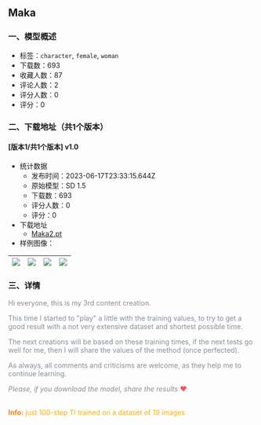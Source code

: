 ## Maka
### 一、模型概述

- 标签：`character`, `female`, `woman`
- 下载数：693
- 收藏人数：87
- 评论人数：2
- 评分人数：0
- 评分：0

### 二、下载地址（共1个版本）

#### [版本1/共1个版本] v1.0

- 统计数据
  - 发布时间：2023-06-17T23:33:15.644Z
  - 原始模型：SD 1.5
  - 下载数：693
  - 评分人数：0
  - 评分：0
- 下载地址
  - [Maka2.pt](https://civitai.com/api/download/models/98276)
- 样例图像：

| <img src="https://image.civitai.com/xG1nkqKTMzGDvpLrqFT7WA/c06e9902-af34-4b82-bf0a-4a686a6c0759/width=450/1186056.jpeg" /> | <img src="https://image.civitai.com/xG1nkqKTMzGDvpLrqFT7WA/f4da157f-ffb4-495c-b737-1320b6bd5c30/width=450/1186055.jpeg" /> | <img src="https://image.civitai.com/xG1nkqKTMzGDvpLrqFT7WA/743a7136-eb6f-40b3-942d-729227d61a4d/width=450/1186054.jpeg" /> | <img src="https://image.civitai.com/xG1nkqKTMzGDvpLrqFT7WA/fb0e293e-fc8e-4901-b173-97fc75a42834/width=450/1186053.jpeg" /> |
| ---- | ---- | ---- | ---- |


### 三、详情
<p><span style="color:rgb(134, 142, 150)">Hi everyone, this is my 3rd content creation.</span></p><p><span style="color:#868e96">This time I started to "play" a little with the training values, to try to get a good result with a not very extensive dataset and shortest possible time.</span></p><p><span style="color:#868e96">The next creations will be based on these training times, if the next tests go well for me, then I will share the values of the method (once perfected).</span></p><p></p><p><span style="color:rgb(134, 142, 150)">As always, all comments and criticisms are welcome, as they help me to continue learning.</span></p><p></p><p><em><span style="color:rgb(134, 142, 150)">Please, if you download the model, share the results </span></em><span style="color:rgb(250, 82, 82)">♥</span></p><p><br /><strong><span style="color:rgb(253, 126, 20)">Info:</span></strong> <span style="color:rgb(250, 176, 5)">just 100-step TI trained on a dataset of 19 images</span></p>